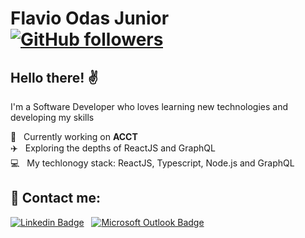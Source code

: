 # Flavio Odas Junior &nbsp; [![GitHub followers](https://img.shields.io/github/followers/FlavioOdas?label=Follow&style=social)](https://github.com/FlavioOdas/?tab=follow)

## Hello there! ✌
I'm a Software Developer who loves learning new technologies and developing my skills

 💛  &nbsp; Currently working on **ACCT**
 <br/> :airplane: &nbsp; Exploring the depths of ReactJS and GraphQL
 <br/> :computer: &nbsp; My techlonogy stack: ReactJS, Typescript, Node.js and GraphQL
 <br/> 
## :email: Contact me:
 [![Linkedin Badge](https://img.shields.io/badge/-Flavio%20Odas%20Junior-blue?style=flat-square&logo=linkedin&logoColor=white&link=https://www.linkedin.com/in/flavio-odas-jr/)](https://www.linkedin.com/in/flavio-odas-jr/) &nbsp; [![Microsoft Outlook Badge](https://img.shields.io/badge/-odasflavio@hotmail.com-0078D4?style=flat-square&logo=microsoft%20outlook&logoColor=white&link=mailto:odasflavio@hotmail.com)](mailto:odasflavio@hotmail.com) 
